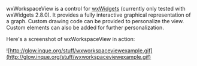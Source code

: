 wxWorkspaceView is a control for [wxWidgets](http://www.wxWidgets.org) (currently only tested with wxWidgets 2.8.0). It provides a fully interactive graphical representation of a graph. Custom drawing code can be provided to personalize the view. Custom elements can also be added for further personalization.

Here's a screenshot of wxWorkspaceView in action:

![http://glow.inque.org/stuff/wxworkspaceviewexample.gif](http://glow.inque.org/stuff/wxworkspaceviewexample.gif)